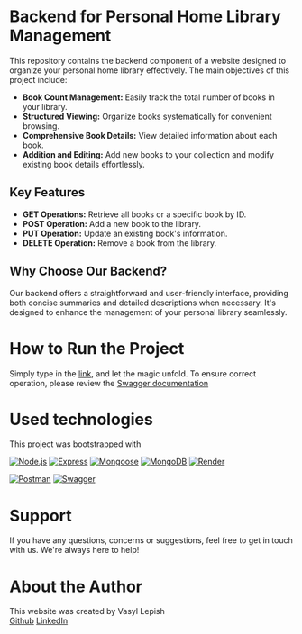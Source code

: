 # Backend for Personal Home Library Management

This repository contains the backend component of a website designed to organize
your personal home library effectively. The main objectives of this project
include:

- **Book Count Management:** Easily track the total number of books in your
  library.
- **Structured Viewing:** Organize books systematically for convenient browsing.
- **Comprehensive Book Details:** View detailed information about each book.
- **Addition and Editing:** Add new books to your collection and modify existing
  book details effortlessly.

## Key Features

- **GET Operations:** Retrieve all books or a specific book by ID.
- **POST Operation:** Add a new book to the library.
- **PUT Operation:** Update an existing book's information.
- **DELETE Operation:** Remove a book from the library.

## Why Choose Our Backend?

Our backend offers a straightforward and user-friendly interface, providing both
concise summaries and detailed descriptions when necessary. It's designed to
enhance the management of your personal library seamlessly.

# How to Run the Project

Simply type in the [link](https://bookshelf-backend-wmjf.onrender.com), and let
the magic unfold. To ensure correct operation, please review the
[Swagger documentation ](https://bookshelf-backend-wmjf.onrender.com/docs)

# Used technologies

This project was bootstrapped with

[![Node.js](https://img.shields.io/badge/node.js-%2343853D.svg?style=for-the-badge&logo=node.js&logoColor=white)](https://nodejs.org/)
[![Express](https://img.shields.io/badge/express-%23404d59.svg?style=for-the-badge)](https://expressjs.com/)
[![Mongoose](https://img.shields.io/badge/mongoose-%23880000.svg?style=for-the-badge&logo=mongoose)](https://mongoosejs.com/)
[![MongoDB](https://img.shields.io/badge/mongodb-%234ea94b.svg?style=for-the-badge&logo=mongodb)](https://www.mongodb.com/)
[![Render](https://img.shields.io/badge/render-%2355c1e9.svg?style=for-the-badge&logo=render)](https://render.com/)

[![Postman](https://img.shields.io/badge/postman-%23FF6C37.svg?style=for-the-badge&logo=postman&logoColor=white)](https://www.postman.com/)
[![Swagger](https://img.shields.io/badge/swagger-%2385EA2D.svg?style=for-the-badge&logo=swagger&logoColor=black)](https://swagger.io/)

# Support

If you have any questions, concerns or suggestions, feel free to get in touch
with us. We're always here to help!

# About the Author

This website was created by Vasyl Lepish  
[Github](https://github.com/AlessioItaliano)
[LinkedIn](https://www.linkedin.com/in/vasyl-lepish/)
